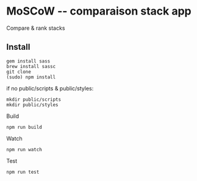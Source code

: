 # MoSCoW -- comparaison stack app 

Compare & rank stacks


## Install

    gem install sass
    brew install sassc
    git clone 
    (sudo) npm install

if no public/scripts & public/styles:

    mkdir public/scripts
    mkdir public/styles

Build

    npm run build

Watch

    npm run watch

Test

    npm run test
